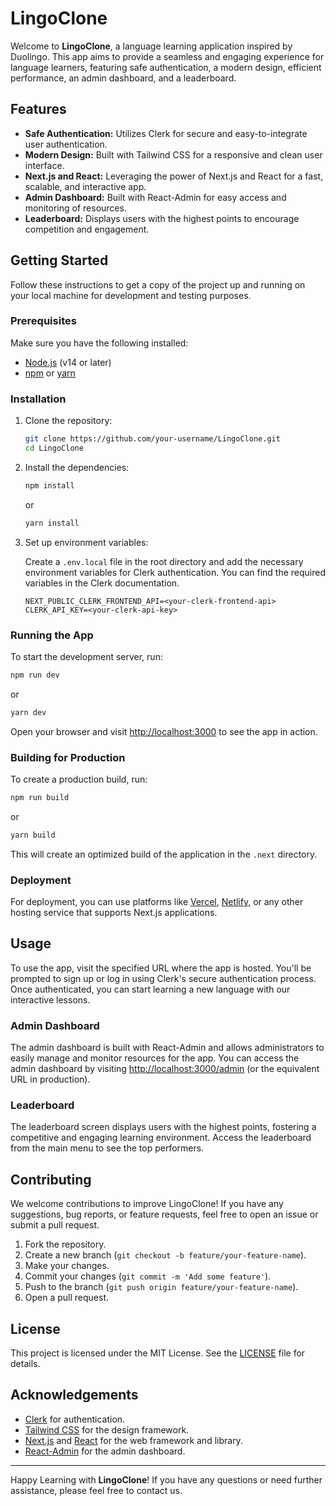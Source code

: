 # LingoClone

Welcome to **LingoClone**, a language learning application inspired by Duolingo. This app aims to provide a seamless and engaging experience for language learners, featuring safe authentication, a modern design, efficient performance, an admin dashboard, and a leaderboard.

## Features

- **Safe Authentication:** Utilizes Clerk for secure and easy-to-integrate user authentication.
- **Modern Design:** Built with Tailwind CSS for a responsive and clean user interface.
- **Next.js and React:** Leveraging the power of Next.js and React for a fast, scalable, and interactive app.
- **Admin Dashboard:** Built with React-Admin for easy access and monitoring of resources.
- **Leaderboard:** Displays users with the highest points to encourage competition and engagement.

## Getting Started

Follow these instructions to get a copy of the project up and running on your local machine for development and testing purposes.

### Prerequisites

Make sure you have the following installed:

- [Node.js](https://nodejs.org/) (v14 or later)
- [npm](https://www.npmjs.com/) or [yarn](https://yarnpkg.com/)

### Installation

1. Clone the repository:
    ```bash
    git clone https://github.com/your-username/LingoClone.git
    cd LingoClone
    ```

2. Install the dependencies:
    ```bash
    npm install
    ```
    or
    ```bash
    yarn install
    ```

3. Set up environment variables:

    Create a `.env.local` file in the root directory and add the necessary environment variables for Clerk authentication. You can find the required variables in the Clerk documentation.

    ```
    NEXT_PUBLIC_CLERK_FRONTEND_API=<your-clerk-frontend-api>
    CLERK_API_KEY=<your-clerk-api-key>
    ```

### Running the App

To start the development server, run:

```bash
npm run dev
```
or
```bash
yarn dev
```

Open your browser and visit [http://localhost:3000](http://localhost:3000) to see the app in action.

### Building for Production

To create a production build, run:

```bash
npm run build
```
or
```bash
yarn build
```

This will create an optimized build of the application in the `.next` directory.

### Deployment

For deployment, you can use platforms like [Vercel](https://vercel.com/), [Netlify](https://www.netlify.com/), or any other hosting service that supports Next.js applications.

## Usage

To use the app, visit the specified URL where the app is hosted. You'll be prompted to sign up or log in using Clerk's secure authentication process. Once authenticated, you can start learning a new language with our interactive lessons.

### Admin Dashboard

The admin dashboard is built with React-Admin and allows administrators to easily manage and monitor resources for the app. You can access the admin dashboard by visiting [http://localhost:3000/admin](http://localhost:3000/admin) (or the equivalent URL in production).

### Leaderboard

The leaderboard screen displays users with the highest points, fostering a competitive and engaging learning environment. Access the leaderboard from the main menu to see the top performers.

## Contributing

We welcome contributions to improve LingoClone! If you have any suggestions, bug reports, or feature requests, feel free to open an issue or submit a pull request. 

1. Fork the repository.
2. Create a new branch (`git checkout -b feature/your-feature-name`).
3. Make your changes.
4. Commit your changes (`git commit -m 'Add some feature'`).
5. Push to the branch (`git push origin feature/your-feature-name`).
6. Open a pull request.

## License

This project is licensed under the MIT License. See the [LICENSE](LICENSE) file for details.

## Acknowledgements

- [Clerk](https://clerk.dev/) for authentication.
- [Tailwind CSS](https://tailwindcss.com/) for the design framework.
- [Next.js](https://nextjs.org/) and [React](https://reactjs.org/) for the web framework and library.
- [React-Admin](https://marmelab.com/react-admin/) for the admin dashboard.

---

Happy Learning with **LingoClone**! If you have any questions or need further assistance, please feel free to contact us.
